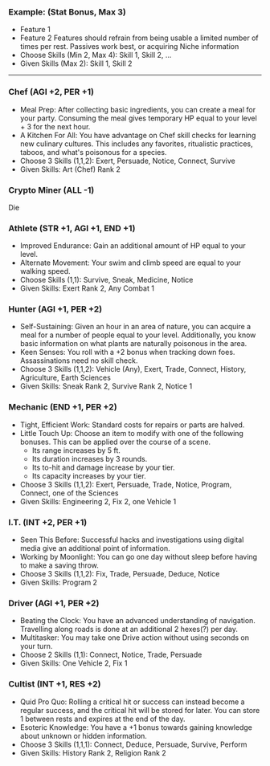 ### Example: (Stat Bonus, Max 3)
- Feature 1
- Feature 2
Features should refrain from being usable a limited number of times per rest. Passives work best, or acquiring Niche information
- Choose Skills (Min 2, Max 4): Skill 1, Skill 2, ...
- Given Skills (Max 2): Skill 1, Skill 2
****
### Chef (AGI +2, PER +1)
- Meal Prep: After collecting basic ingredients, you can create a meal for your party. Consuming the meal gives temporary HP equal to your level + 3 for the next hour.
- A Kitchen For All: You have advantage on Chef skill checks for learning new culinary cultures. This includes any favorites, ritualistic practices, taboos, and what's poisonous for a species.
- Choose 3 Skills (1,1,2): Exert, Persuade, Notice, Connect, Survive
- Given Skills: Art (Chef) Rank 2

### Crypto Miner (ALL -1)
Die
### Athlete (STR +1, AGI +1, END +1)
- Improved Endurance: Gain an additional amount of HP equal to your level.
- Alternate Movement: Your swim and climb speed are equal to your walking speed.
- Choose Skills (1,1): Survive, Sneak, Medicine, Notice
- Given Skills: Exert Rank 2, Any Combat 1
### Hunter (AGI +1, PER +2)
- Self-Sustaining: Given an hour in an area of nature, you can acquire a meal for a number of people equal to your level. Additionally, you know basic information on what plants are naturally poisonous in the area.
- Keen Senses: You roll with a +2 bonus when tracking down foes. Assassinations need no skill check.
- Choose 3 Skills (1,1,2): Vehicle (Any), Exert, Trade, Connect, History, Agriculture, Earth Sciences
- Given Skills: Sneak Rank 2, Survive Rank 2, Notice 1

### Mechanic (END +1, PER +2)
- Tight, Efficient Work: Standard costs for repairs or parts are halved.
- Little Touch Up: Choose an item to modify with one of the following bonuses. This can be applied over the course of a scene.
	- Its range increases by 5 ft.
	- Its duration increases by 3 rounds.
	- Its to-hit and damage increase by your tier.
	- Its capacity increases by your tier.
- Choose 3 Skills (1,1,2): Exert, Persuade, Trade, Notice, Program, Connect, one of the Sciences
- Given Skills: Engineering 2, Fix 2, one Vehicle 1

### I.T. (INT +2, PER +1)
- Seen This Before: Successful hacks and investigations using digital media give an additional point of information.
- Working by Moonlight: You can go one day without sleep before having to make a saving throw.
- Choose 3 Skills (1,1,2): Fix, Trade, Persuade, Deduce, Notice
- Given Skills: Program 2

### Driver (AGI +1, PER +2)
- Beating the Clock: You have an advanced understanding of navigation. Travelling along roads is done at an additional 2 hexes(?) per day.
- Multitasker: You may take one Drive action without using seconds on your turn.
- Choose 2 Skills (1,1): Connect, Notice, Trade, Persuade
- Given Skills: One Vehicle 2, Fix 1
### Cultist (INT +1, RES +2)
- Quid Pro Quo: Rolling a critical hit or success can instead become a regular success, and the critical hit will be stored for later. You can store 1 between rests and expires at the end of the day.
- Esoteric Knowledge: You have a +1 bonus towards gaining knowledge about unknown or hidden information.
- Choose 3 Skills (1,1,1): Connect, Deduce, Persuade, Survive, Perform
- Given Skills: History Rank 2, Religion Rank 2